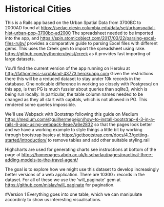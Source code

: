 # Historical Cities 

This is a Rails app based on the Urban Spatial Data from 3700BC to 2000AD found at https://sedac.ciesin.columbia.edu/data/set/urbanspatial-hist-urban-pop-3700bc-ad2000 The spreadsheet needed to be imported into the app, and https://spin.atomicobject.com/2017/03/22/parsing-excel-files-ruby/ provides a comparative guide to parsing Excel files with different gems. This uses the Creek gem to import the spreadsheet using rake. https://github.com/pythonicrubyist/creek as it provides fast importing of large datasets.

You'll find the current version of the app running on Heroku at http://fathomless-scrubland-43773.herokuapp.com Given the restrictions there this will be a reduced dataset to stay under 10k records in the database. One noticable difference in working so closely with Postgresql on this app, is that PG is much fussier about queries than sqlite3, which is being run locally. In particular, the table column names needed to be changed as they all start with capitals, which is not allowed in PG. This rendered some queries impossible.

We'll use Webpack with Bootstrap following this guide on Medium https://medium.com/@guilhermepejon/how-to-install-bootstrap-4-3-in-a-rails-6-app-using-webpack-9eae7a6e2832 so that the pages look better and we have a working example to style things a little bit by working through bootstrap basics at https://getbootstrap.com/docs/4.3/getting-started/introduction/ to remove tables and add other suitable styling.rail

Highcharts are used for generating charts
see instructions at bottom of the page at
https://homepages.abdn.ac.uk/b.scharlau/pages/practical-three-adding-models-to-the-travel-agent/ 


The goal is to explore how we might use this dataset to develop increasingly better versions of a web application. There are 10300+ records in the dataset.
For all of these we use the 'will_paginate' gem at https://github.com/mislav/will_paginate for pagination.

#Version 1
Everything goes into one table, which we can manipulate accordinly to show us interesting visualisations.



